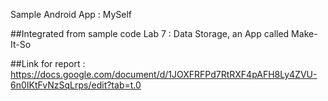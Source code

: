 Sample Android App : MySelf

##Integrated from sample code Lab 7 : Data Storage, an App called Make-It-So

##Link for report : https://docs.google.com/document/d/1JOXFRFPd7RtRXF4pAFH8Ly4ZVU-6n0IKtFvNzSqLrps/edit?tab=t.0
